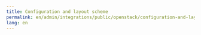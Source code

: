 ```yaml
---
title: Configuration and layout scheme
permalink: en/admin/integrations/public/openstack/сonfiguration-and-layout-scheme.html
lang: en
---
```



